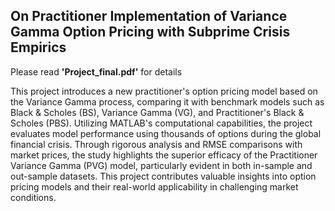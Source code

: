 ## On Practitioner Implementation of Variance Gamma Option Pricing with Subprime Crisis Empirics
Please read **'Project_final.pdf'** for details

This project introduces a new practitioner's option pricing model based on the Variance Gamma process, comparing it with benchmark models such as Black & Scholes (BS), Variance Gamma (VG), and Practitioner's Black & Scholes (PBS). Utilizing MATLAB's computational capabilities, the project evaluates model performance using thousands of options during the global financial crisis. Through rigorous analysis and RMSE comparisons with market prices, the study highlights the superior efficacy of the Practitioner Variance Gamma (PVG) model, particularly evident in both in-sample and out-sample datasets. This project contributes valuable insights into option pricing models and their real-world applicability in challenging market conditions.
